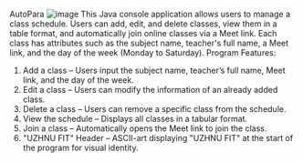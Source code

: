 A u t o P a r a 
![image](https://github.com/user-attachments/assets/f00f7bff-f5e4-497b-899e-677a7e5b4652)
This Java console application allows users to manage a class schedule. Users can add, edit, and delete classes, view them in a table format, and automatically join online classes via a Meet link. Each class has attributes such as the subject name, teacher's full name, a Meet link, and the day of the week (Monday to Saturday).
Program Features:
1. Add a class – Users input the subject name, teacher’s full name, Meet link, and the day of the week.
2. Edit a class – Users can modify the information of an already added class.
3. Delete a class – Users can remove a specific class from the schedule.
4. View the schedule – Displays all classes in a tabular format.
5. Join a class – Automatically opens the Meet link to join the class.
6. "UZHNU FIT" Header – ASCII-art displaying "UZHNU FIT" at the start of the program for visual identity.
